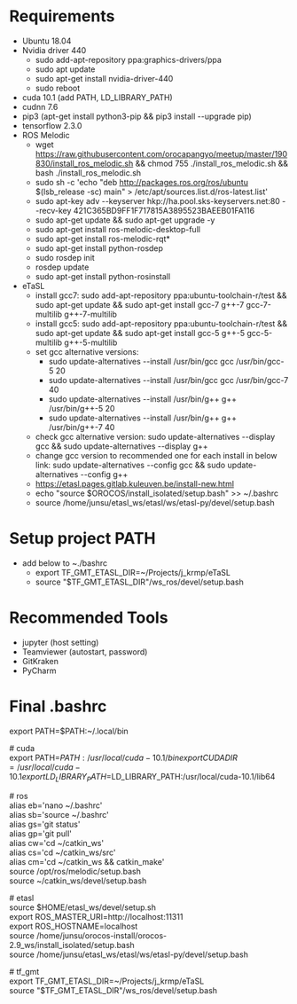 # Requirements  
* Ubuntu 18.04
* Nvidia driver 440
  * sudo add-apt-repository ppa:graphics-drivers/ppa
  * sudo apt update
  * sudo apt-get install nvidia-driver-440
  * sudo reboot
* cuda 10.1 (add PATH, LD_LIBRARY_PATH)
* cudnn 7.6
* pip3 (apt-get install python3-pip && pip3 install --upgrade pip)
* tensorflow 2.3.0
* ROS Melodic
  * wget https://raw.githubusercontent.com/orocapangyo/meetup/master/190830/install_ros_melodic.sh && chmod 755 ./install_ros_melodic.sh && bash ./install_ros_melodic.sh
  * sudo sh -c 'echo "deb http://packages.ros.org/ros/ubuntu $(lsb_release -sc) main" > /etc/apt/sources.list.d/ros-latest.list'
  * sudo apt-key adv --keyserver hkp://ha.pool.sks-keyservers.net:80 --recv-key 421C365BD9FF1F717815A3895523BAEEB01FA116
  * sudo apt-get update && sudo apt-get upgrade -y
  * sudo apt-get install ros-melodic-desktop-full
  * sudo apt-get install ros-melodic-rqt*
  * sudo apt-get install python-rosdep
  * sudo rosdep init
  * rosdep update
  * sudo apt-get install python-rosinstall
* eTaSL
  * install gcc7: sudo add-apt-repository ppa:ubuntu-toolchain-r/test && sudo apt-get update && sudo apt-get install gcc-7 g++-7 gcc-7-multilib g++-7-multilib
  * install gcc5: sudo add-apt-repository ppa:ubuntu-toolchain-r/test && sudo apt-get update && sudo apt-get install gcc-5 g++-5 gcc-5-multilib g++-5-multilib
  * set gcc alternative versions:
    * sudo update-alternatives --install /usr/bin/gcc gcc /usr/bin/gcc-5 20
    * sudo update-alternatives --install /usr/bin/gcc gcc /usr/bin/gcc-7 40
    * sudo update-alternatives --install /usr/bin/g++ g++ /usr/bin/g++-5 20
    * sudo update-alternatives --install /usr/bin/g++ g++ /usr/bin/g++-7 40
  * check gcc alternative version: sudo update-alternatives --display gcc && sudo update-alternatives --display g++
  * change gcc version to recommended one for each install in below link: sudo update-alternatives --config gcc && sudo update-alternatives --config g++
  * https://etasl.pages.gitlab.kuleuven.be/install-new.html
  * echo "source $OROCOS/install_isolated/setup.bash" >> ~/.bashrc
  * source /home/junsu/etasl_ws/etasl/ws/etasl-py/devel/setup.bash

# Setup project PATH
* add below to ~./bashrc
  * export TF_GMT_ETASL_DIR=~/Projects/j_krmp/eTaSL  
  * source "$TF_GMT_ETASL_DIR"/ws_ros/devel/setup.bash  

# Recommended Tools
* jupyter (host setting)
* Teamviewer (autostart, password)
* GitKraken
* PyCharm

# Final .bashrc  

export PATH=$PATH:~/.local/bin  

\# cuda  
export PATH=$PATH:/usr/local/cuda-10.1/bin  
export CUDADIR=/usr/local/cuda-10.1  
export LD_LIBRARY_PATH=$LD_LIBRARY_PATH:/usr/local/cuda-10.1/lib64  

\# ros  
alias eb='nano ~/.bashrc'  
alias sb='source ~/.bashrc'  
alias gs='git status'  
alias gp='git pull'  
alias cw='cd ~/catkin_ws'  
alias cs='cd ~/catkin_ws/src'  
alias cm='cd ~/catkin_ws && catkin_make'  
source /opt/ros/melodic/setup.bash  
source ~/catkin_ws/devel/setup.bash  

\# etasl  
source $HOME/etasl_ws/devel/setup.sh  
export ROS_MASTER_URI=http://localhost:11311  
export ROS_HOSTNAME=localhost  
source /home/junsu/orocos-install/orocos-2.9_ws/install_isolated/setup.bash  
source /home/junsu/etasl_ws/etasl/ws/etasl-py/devel/setup.bash  

\# tf_gmt  
export TF_GMT_ETASL_DIR=~/Projects/j_krmp/eTaSL  
source "$TF_GMT_ETASL_DIR"/ws_ros/devel/setup.bash  
